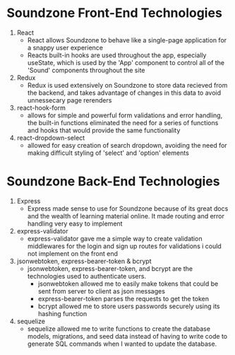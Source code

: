 # Soundzone Front-End Technologies
1. React
    - React allows Soundzone to behave like a single-page application for a snappy user experience
    - Reacts built-in hooks are used throughout the app, especially useState, which is used by the 'App' component to control all of the 'Sound' components throughout the site
2. Redux
    - Redux is used extensively on Soundzone to store data recieved from the backend, and takes advantage of changes in this data to avoid unnessecary page rerenders
3. react-hook-form
    - allows for simple and powerful form validations and error handling, the built-in functions eliminated the need for a series of functions and hooks that would provide the same functionality
4. react-dropdown-select
    - allowed for easy creation of search dropdown, avoiding the need for making difficult styling of 'select' and 'option' elements

# Soundzone Back-End Technologies
1. Express
    - Express made sense to use for Soundzone because of its great docs and the wealth of learning material online. It made routing and error handling very easy to implement
2. express-validator
    - express-validator gave me a simple way to create validation middlewares for the login and sign up routes for validations i could not implement on the front end
3. jsonwebtoken, express-bearer-token & bcrypt
    - jsonwebtoken, express-bearer-token, and bcrypt are the technologies used to authenticate users.
        - jsonwebtoken allowed me to easily make tokens that could be sent from server to client as json messages
        - express-bearer-token parses the requests to get the token
        - bcrypt allowed me to store users passwords securely using its hashing function
4. sequelize
    -  sequelize allowed me to write functions to create the database models, migrations, and seed data instead of having to write code to generate SQL commands when I wanted to update the database.
